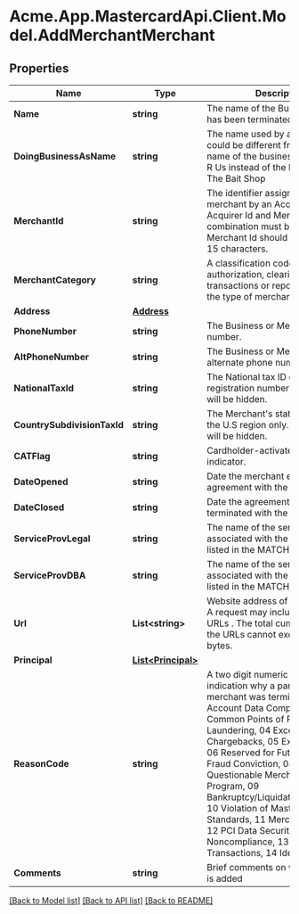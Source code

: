 # Acme.App.MastercardApi.Client.Model.AddMerchantMerchant

## Properties

Name | Type | Description | Notes
------------ | ------------- | ------------- | -------------
**Name** | **string** | The name of the Business which has been terminated. | 
**DoingBusinessAsName** | **string** | The name used by a merchant that could be different from the legal name of the business. Such as Bait R Us instead of the legal name, The Bait Shop | [optional] 
**MerchantId** | **string** | The identifier assigned to a merchant by an Acquirer. An Acquirer Id and Merchant Id combination must be unique and Merchant Id should be less than 15 characters. | 
**MerchantCategory** | **string** | A classification code used in authorization, clearing, and other transactions or reports to identify the type of merchant. | 
**Address** | [**Address**](Address.md) |  | [optional] 
**PhoneNumber** | **string** | The Business or Merchant&#39;s phone number. | 
**AltPhoneNumber** | **string** | The Business or Merchant&#39;s alternate phone number. | [optional] 
**NationalTaxId** | **string** | The National tax ID or business registration number. Return value will be hidden. | [optional] 
**CountrySubdivisionTaxId** | **string** | The Merchant&#39;s state tax ID; for the U.S region only. Return value will be hidden. | [optional] 
**CATFlag** | **string** | Cardholder-activated terminal indicator. | 
**DateOpened** | **string** | Date the merchant entered into agreement with the acquirer | 
**DateClosed** | **string** | Date the agreement was terminated with the merchant | 
**ServiceProvLegal** | **string** | The name of the service provider associated with the merchant listed in the MATCH. | [optional] 
**ServiceProvDBA** | **string** | The name of the service provider associated with the merchant listed in the MATCH. | [optional] 
**Url** | **List&lt;string&gt;** | Website address of the merchant. A request may include multiple URLs . The total cumulative size of the URLs cannot exceed 20000 bytes. | [optional] 
**Principal** | [**List&lt;Principal&gt;**](Principal.md) |  | [optional] 
**ReasonCode** | **string** | A two digit numeric code indication why a particular merchant was terminated.  01   Account Data Compromise, 02   Common Points of Purchase, 03   Laundering, 04   Excessive Chargebacks, 05   Excessive Fraud, 06   Reserved for Future Use, 07   Fraud Conviction, 08   MasterCard Questionable Merchant Audit Program, 09   Bankruptcy/Liquidation/Insolvency, 10   Violation of MasterCard Standards, 11   Merchant collusion, 12   PCI Data Security Standard, Noncompliance, 13   Illegal Transactions, 14   Identity Theft | 
**Comments** | **string** | Brief comments on why Merchant is added | [optional] 

[[Back to Model list]](../README.md#documentation-for-models) [[Back to API list]](../README.md#documentation-for-api-endpoints) [[Back to README]](../README.md)

